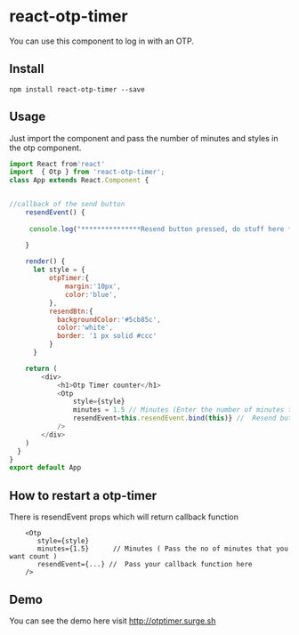 # react-otp-timer
You can use this component to log in with an OTP.
## Install

`npm install react-otp-timer --save`

## Usage
Just import the component and pass the number of minutes and styles in the otp component.

``` javascript
import React from'react'
import  { Otp } from 'react-otp-timer';
class App extends React.Component {


//callback of the send button
    resendEvent() { 
     
     console.log("***************Resend button pressed, do stuff here *********************")

    }
    
    render() {
      let style = {
          otpTimer:{
              margin:'10px',
              color:'blue',
          },
          resendBtn:{
            backgroundColor:'#5cb85c',
            color:'white',
            border: '1 px solid #ccc'
          }
      }

    return (
        <div>
            <h1>Otp Timer counter</h1>
            <Otp
                style={style}
                minutes = 1.5 // Minutes (Enter the number of minutes to count)
                resendEvent=this.resendEvent.bind(this)} //  Resend button event You can pass your function name here
            />
        </div>
    )
  }
}
export default App

```

## How to restart a otp-timer 
There is resendEvent props which will return callback function 

```javscript
    <Otp
       style={style}
       minutes={1.5}      // Minutes ( Pass the no of minutes that you want count )
       resendEvent={...} //  Pass your callback function here
    />

```
## Demo
You can see the demo here
visit http://otptimer.surge.sh


